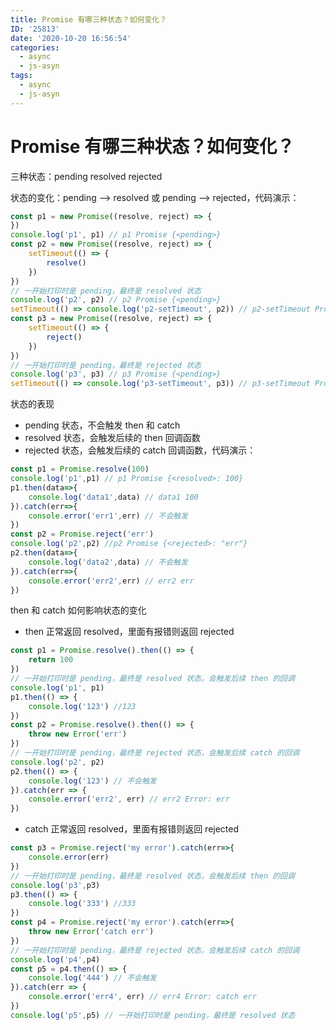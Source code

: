 ```yaml
---
title: Promise 有哪三种状态？如何变化？
ID: '25813'
date: '2020-10-20 16:56:54'
categories:
  - async
  - js-asyn
tags:
  - async
  - js-asyn
---
```


# Promise 有哪三种状态？如何变化？

三种状态：pending resolved rejected

状态的变化：pending —> resolved 或 pending —> rejected，代码演示：

``` js 
const p1 = new Promise((resolve, reject) => {
})
console.log('p1', p1) // p1 Promise {<pending>}
const p2 = new Promise((resolve, reject) => {
    setTimeout(() => {
        resolve()
    })
})
// 一开始打印时是 pending，最终是 resolved 状态
console.log('p2', p2) // p2 Promise {<pending>}
setTimeout(() => console.log('p2-setTimeout', p2)) // p2-setTimeout Promise {<resolved>: undefined}
const p3 = new Promise((resolve, reject) => {
    setTimeout(() => {
        reject()
    })
})
// 一开始打印时是 pending，最终是 rejected 状态
console.log('p3', p3) // p3 Promise {<pending>}
setTimeout(() => console.log('p3-setTimeout', p3)) // p3-setTimeout Promise {<rejected>: undefined}
```

状态的表现

- pending 状态，不会触发 then 和 catch
- resolved 状态，会触发后续的 then 回调函数
- rejected 状态，会触发后续的 catch 回调函数，代码演示：

``` js 
const p1 = Promise.resolve(100)
console.log('p1',p1) // p1 Promise {<resolved>: 100}
p1.then(data=>{
    console.log('data1',data) // data1 100
}).catch(err=>{
    console.error('err1',err) // 不会触发
})
const p2 = Promise.reject('err')
console.log('p2',p2) //p2 Promise {<rejected>: "err"}
p2.then(data=>{
    console.log('data2',data) // 不会触发
}).catch(err=>{
    console.error('err2',err) // err2 err
})
```

then 和 catch 如何影响状态的变化

- then 正常返回 resolved，里面有报错则返回 rejected

``` js 
const p1 = Promise.resolve().then(() => {
    return 100
})
// 一开始打印时是 pending，最终是 resolved 状态，会触发后续 then 的回调
console.log('p1', p1)
p1.then(() => {
    console.log('123') //123
})
const p2 = Promise.resolve().then(() => {
    throw new Error('err')
})
// 一开始打印时是 pending，最终是 rejected 状态，会触发后续 catch 的回调
console.log('p2', p2)
p2.then(() => {
    console.log('123') // 不会触发
}).catch(err => {
    console.error('err2', err) // err2 Error: err
})
```

- catch 正常返回 resolved，里面有报错则返回 rejected

``` js 
const p3 = Promise.reject('my error').catch(err=>{
    console.error(err)
})
// 一开始打印时是 pending，最终是 resolved 状态，会触发后续 then 的回调
console.log('p3',p3)
p3.then(() => {
    console.log('333') //333
})
const p4 = Promise.reject('my error').catch(err=>{
    throw new Error('catch err')
})
// 一开始打印时是 pending，最终是 rejected 状态，会触发后续 catch 的回调
console.log('p4',p4)
const p5 = p4.then(() => {
    console.log('444') // 不会触发
}).catch(err => {
    console.error('err4', err) // err4 Error: catch err
})
console.log('p5',p5) // 一开始打印时是 pending，最终是 resolved 状态
```
 
 
 
 
 
 
 
 
 
 
 
 
 
 
 
 
 
 
 
 
 
 
 
 
 
